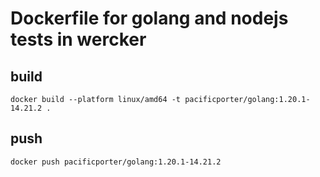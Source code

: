 # Dockerfile for golang and nodejs tests in wercker

## build

```
docker build --platform linux/amd64 -t pacificporter/golang:1.20.1-14.21.2 .
```

## push

```
docker push pacificporter/golang:1.20.1-14.21.2
```
